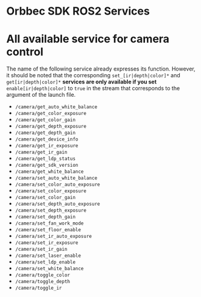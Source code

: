 # Orbbec SDK ROS2 Services

# All available service for camera control

The name of the following service already expresses its function.
However, it should be noted that the corresponding `set_[ir|depth|color]*`
and `get[ir|depth|color]*` **services are only available if you set** `enable[ir|depth|color]`
to `true` in the stream that corresponds to the argument of the launch file.

- `/camera/get_auto_white_balance`
- `/camera/get_color_exposure`
- `/camera/get_color_gain`
- `/camera/get_depth_exposure`
- `/camera/get_depth_gain`
- `/camera/get_device_info`
- `/camera/get_ir_exposure`
- `/camera/get_ir_gain`
- `/camera/get_ldp_status`
- `/camera/get_sdk_version`
- `/camera/get_white_balance`
- `/camera/set_auto_white_balance`
- `/camera/set_color_auto_exposure`
- `/camera/set_color_exposure`
- `/camera/set_color_gain`
- `/camera/set_depth_auto_exposure`
- `/camera/set_depth_exposure`
- `/camera/set_depth_gain`
- `/camera/set_fan_work_mode`
- `/camera/set_floor_enable`
- `/camera/set_ir_auto_exposure`
- `/camera/set_ir_exposure`
- `/camera/set_ir_gain`
- `/camera/set_laser_enable`
- `/camera/set_ldp_enable`
- `/camera/set_white_balance`
- `/camera/toggle_color`
- `/camera/toggle_depth`
- `/camera/toggle_ir`